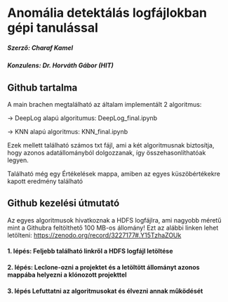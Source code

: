 # Anomália detektálás logfájlokban gépi tanulással

##### Szerző: Charaf Kamel
##### Konzulens: Dr. Horváth Gábor (HIT)

## Github tartalma

A main brachen megtalálható az általam implementált 2 algoritmus:

-> DeepLog alapú algoritumus: DeepLog_final.ipynb

-> KNN alapú algoritmus: KNN_final.ipynb 

Ezek mellett található számos txt fájl, ami a két algoritmusnak biztosítja, hogy azonos adatállományból dolgozzanak, így összehasonlíthatóak legyen.

Található még egy Értékelések mappa, amiben az egyes küszöbértékekre kapott eredmény található

## Github kezelési útmutató

Az egyes algoritmusok hivatkoznak a HDFS logfájlra, ami nagyobb méretű mint a Githubra feltölthető 100 MB-os állomány!
Ezt az alábbi linken lehet letölteni: https://zenodo.org/record/3227177#.Y15TzhaZOUk

#### 1. lépés: Feljebb található linkről a HDFS logfájl letöltése
#### 2. lépés: Leclone-ozni a projektet és a letöltött állományt azonos mappába helyezni a klónozott projekttel
#### 3. lépés  Lefuttatni az algoritmusokat és élvezni annak működését
